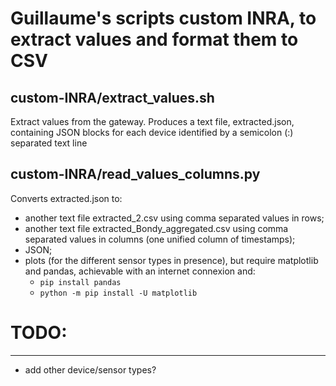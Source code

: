 Guillaume's scripts custom INRA, to extract values and format them to CSV
=========================================================================

custom-INRA/extract_values.sh
-----------------------------
Extract values from the gateway.
Produces a text file, extracted.json, containing JSON blocks for each device identified by a semicolon (:) separated text line

custom-INRA/read_values_columns.py
----------------------------------
Converts extracted.json to:
- another text file extracted_2.csv using comma separated values in rows;
- another text file extracted_Bondy_aggregated.csv using comma separated values in columns (one unified column of timestamps);
- JSON;
- plots (for the different sensor types in presence), but require matplotlib and pandas, achievable with an internet connexion and:
	- `pip install pandas`
	- `python -m pip install -U matplotlib`


# TODO:
-------
- add other device/sensor types?
